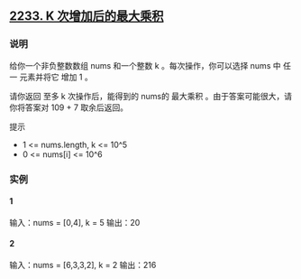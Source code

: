 ## [2233. K 次增加后的最大乘积](https://leetcode-cn.com/problems/maximum-product-after-k-increments/)

### 说明
给你一个非负整数数组 nums 和一个整数 k 。每次操作，你可以选择 nums 中 任一 元素并将它 增加 1 。

请你返回 至多 k 次操作后，能得到的 nums的 最大乘积 。由于答案可能很大，请你将答案对 109 + 7 取余后返回。

提示
* 1 <= nums.length, k <= 10^5
* 0 <= nums[i] <= 10^6

### 实例
#### 1
输入：nums = [0,4], k = 5
输出：20

#### 2
输入：nums = [6,3,3,2], k = 2
输出：216